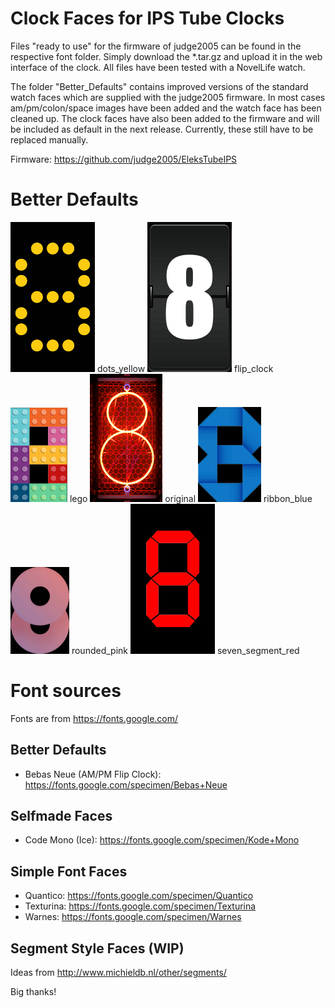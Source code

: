 # Clock Faces for IPS Tube Clocks

Files "ready to use" for the firmware of judge2005 can be found in the respective font folder. Simply download the *.tar.gz and upload it in the web interface of the clock. All files have been tested with a NovelLife watch.

The folder "Better_Defaults" contains improved versions of the standard watch faces which are supplied with the judge2005 firmware. In most cases am/pm/colon/space images have been added and the watch face has been cleaned up. The clock faces have also been added to the firmware and will be included as default in the next release. Currently, these still have to be replaced manually.

Firmware: https://github.com/judge2005/EleksTubeIPS

# Better Defaults
![Captive Portal](Better_Defaults/dots_yellow/8.bmp) dots_yellow
![Captive Portal](Better_Defaults/flip_clock/8.bmp) flip_clock
![Captive Portal](Better_Defaults/lego/8.bmp) lego
![Captive Portal](Better_Defaults/original/8.bmp) original
![Captive Portal](Better_Defaults/ribbon_blue/8.bmp) ribbon_blue
![Captive Portal](Better_Defaults/rounded_pink/8.bmp) rounded_pink
![Captive Portal](Better_Defaults/seven_segment_red/8.bmp) seven_segment_red





# Font sources
Fonts are from https://fonts.google.com/

## Better Defaults
* Bebas Neue (AM/PM Flip Clock): https://fonts.google.com/specimen/Bebas+Neue

## Selfmade Faces
* Code Mono (Ice): https://fonts.google.com/specimen/Kode+Mono

## Simple Font Faces
* Quantico: https://fonts.google.com/specimen/Quantico
* Texturina: https://fonts.google.com/specimen/Texturina
* Warnes: https://fonts.google.com/specimen/Warnes

## Segment Style Faces (WIP)
Ideas from http://www.michieldb.nl/other/segments/

Big thanks!